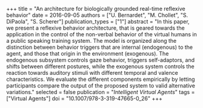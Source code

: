 +++
title = "An architecture for biologically grounded real-time reflexive behavior"
date = 2016-09-05
authors = ["U. Bernardet", "M. Chollet", "S. DiPaola", "S. Scherer"]
publication_types = ["1"]
abstract = "In this paper, we present a reflexive behavior architecture, that is geared towards the application in the control of the non-verbal behavior of the virtual humans in a public speaking training system. The model is organized along the distinction between behavior triggers that are internal (endogenous) to the agent, and those that origin in the environment (exogenous). The endogenous subsystem controls gaze behavior, triggers self-adaptors, and shifts between different postures, while the exogenous system controls the reaction towards auditory stimuli with different temporal and valence characteristics. We evaluate the different components empirically by letting participants compare the output of the proposed system to valid alternative variations."
selected = false
publication = "*Intelligent Virtual Agents*"
tags = ["Virtual Agents"]
doi = "10.1007/978-3-319-47665-0_26"
+++
